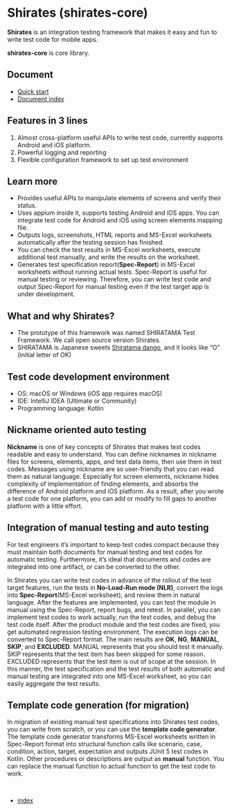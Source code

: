 # Shirates (shirates-core)

**Shirates** is an integration testing framework that makes it easy and fun to write test code for mobile apps.

**shirates-core** is core library.

## Document

- [Quick start](doc/markdown/quick-start.md)
- [Document index](doc/markdown/index.md)

## Features in 3 lines

1. Almost cross-platform useful APIs to write test code, currently supports Android and iOS platform.
1. Powerful logging and reporting
1. Flexible configuration framework to set up test environment

## Learn more

- Provides useful APIs to manipulate elements of screens and verify their status.
- Uses appium inside it, supports testing Android and iOS apps. You can integrate test code for Android and iOS using
  screen elements mapping file.
- Outputs logs, screenshots, HTML reports and MS-Excel worksheets automatically after the testing session has finished.
- You can check the test results in MS-Excel worksheets, execute additional test manually, and write the results on the
  worksheet.
- Generates test specification report(**Spec-Report**) in MS-Excel worksheets without running actual tests. Spec-Report
  is useful for manual testing or reviewing. Therefore, you can write test code and output Spec-Report for manual
  testing even if the test target app is under development.

## What and why Shirates?

- The prototype of this framework was named SHIRATAMA Test Framework. We call open source version Shirates.
- SHIRATAMA is Japanese sweets [Shiratama dango], and it looks like “O” (initial letter of OK)

## Test code development environment

- OS: macOS or Windows (iOS app requires macOS)
- IDE: IntelliJ IDEA (Ultimate or Community)
- Programming language: Kotlin

## Nickname oriented auto testing

**Nickname** is one of key concepts of Shirates that makes test codes readable and easy to understand. You can define
nicknames in nickname files for screens, elements, apps, and test data items, then use them in test codes. Messages
using nickname are so user-friendly that you can read them as natural language. Especially for screen elements, nickname
hides complexity of implementation of finding elements, and absorbs the difference of Android platform and iOS platform.
As a result, after you wrote a test code for one platform, you can add or modify to fill gaps to another platform with a
little effort.

## Integration of manual testing and auto testing

For test engineers it’s important to keep test codes compact because they must maintain both documents for manual
testing and test codes for automatic testing. Furthermore, it’s ideal that documents and codes are integrated into one
artifact, or can be converted to the other.

In Shirates you can write test codes in advance of the rollout of the test target features, run the tests in
**No-Load-Run mode (NLR)**, convert the logs into **Spec-Report**(MS-Excel worksheet), and review them in natural
language.
After
the features are implemented, you can test the module in manual using the Spec-Report, report bugs, and retest. In
parallel, you can implement test codes to work actually, run the test codes, and debug the test code itself. After the
product module and the test codes are fixed, you get automated regression testing environment. The execution logs can be
converted to Spec-Report format. The main results are **OK**, **NG**, **MANUAL**, **SKIP**, and **EXCLUDED**. MANUAL
represents that you should test it manually. SKIP represents that the test item has been skipped for some reason.
EXCLUDED represents that the test item is out of scope at the session. In this manner, the test specification and the
test results of both automatic and manual testing are integrated into one MS-Excel worksheet, so you can easily
aggregate the test results.

## Template code generation (for migration)

In migration of existing manual test specifications into Shirates test codes, you can write from scratch, or you can
use the
**template code generator**. The template code generator transforms MS-Excel worksheets written in Spec-Report format
into structural function calls like scenario, case, condition, action, target, expectation and outputs JUnit 5 test
codes in Kotlin. Other procedures or descriptions are output as **manual** function. You can replace the manual function
to actual function to get the test code to work.


[Shiratama dango]: https://www.google.com/search?q=Shiratama+dango&rlz=1C5CHFA_enJP809JP809&source=lnms&tbm=isch&sa=X&ved=2ahUKEwiD08mKsI_uAhU-xYsBHdpfDAkQ_AUoAXoECA4QAw&biw=1570&bih=1497


<br>

- [index](doc/markdown/index.md)

<br>
